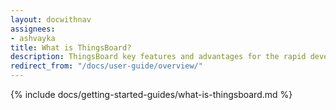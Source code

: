 ```yaml
---
layout: docwithnav
assignees:
- ashvayka
title: What is ThingsBoard?
description: ThingsBoard key features and advantages for the rapid development of IoT projects and applications.
redirect_from: "/docs/user-guide/overview/"
---
```


{% include docs/getting-started-guides/what-is-thingsboard.md %}
